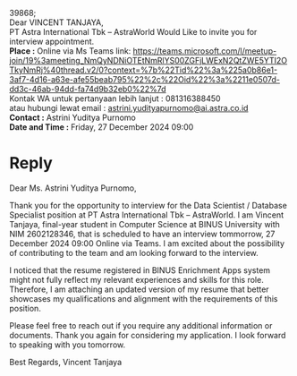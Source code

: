 39868;  
Dear VINCENT TANJAYA,  
PT Astra International Tbk – AstraWorld Would Like to invite you for interview appointment.  
**Place :** Online via Ms Teams link: https://teams.microsoft.com/l/meetup-join/19%3ameeting_NmQyNDNiOTEtNmRlYS00ZGFjLWExN2QtZWE5YTI2OTkyNmRj%40thread.v2/0?context=%7b%22Tid%22%3a%225a0b86e1-3af7-4d16-a63e-afe55beab795%22%2c%22Oid%22%3a%2211e0507d-dd3c-46ab-94dd-fa74d9b32eb0%22%7d  
Kontak WA untuk pertanyaan lebih lanjut : 081316388450  
atau hubungi lewat email : astrini.yudityapurnomo@ai.astra.co.id  
**Contact :** Astrini Yuditya Purnomo  
**Date and Time :** Friday, 27 December 2024 09:00


# Reply
Dear Ms. Astrini Yuditya Purnomo,

Thank you for the opportunity to interview for the Data Scientist / Database Specialist position at PT Astra International Tbk – AstraWorld. I am Vincent Tanjaya, final-year student in Computer Science at BINUS University with NIM 2602128346, that is scheduled to have an interview tommorrow, 27 December 2024 09:00 Online via Teams. I am excited about the possibility of contributing to the team and am looking forward to the interview.

I noticed that the resume registered in BINUS Enrichment Apps system might not fully reflect my relevant experiences and skills for this role. Therefore, I am attaching an updated version of my resume that better showcases my qualifications and alignment with the requirements of this position. 

Please feel free to reach out if you require any additional information or documents. Thank you again for considering my application. I look forward to speaking with you tomorrow.

Best Regards,
Vincent Tanjaya

